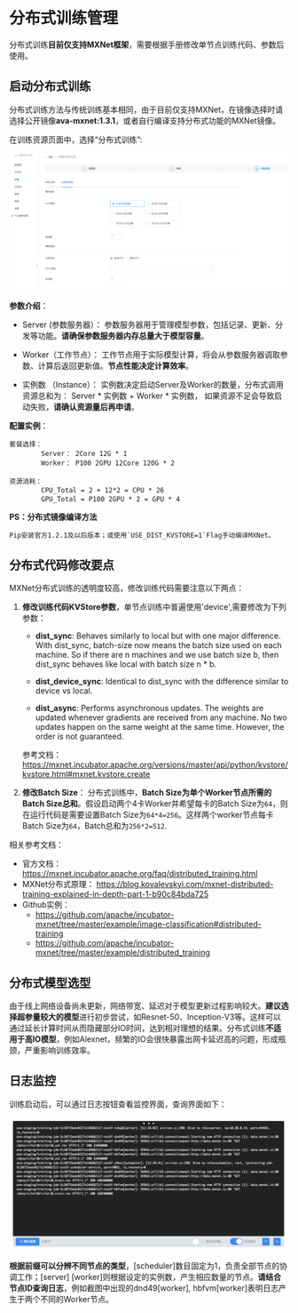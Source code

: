 
# 分布式训练管理

分布式训练**目前仅支持MXNet框架**，需要根据手册修改单节点训练代码、参数后使用。

## 启动分布式训练

分布式训练方法与传统训练基本相同，由于目前仅支持MXNet，在镜像选择时请选择公开镜像**ava-mxnet:1.3.1**，或者自行编译支持分布式功能的MXNet镜像。

在训练资源页面中，选择“分布式训练”:

![](/images/ch-05/5.3.1/dist-resource.png)

**参数介绍**：
+ Server (参数服务器）：
参数服务器用于管理模型参数，包括记录、更新、分发等功能。**请确保参数服务器内存总量大于模型容量**。

+ Worker（工作节点）：
工作节点用于实际模型计算，将会从参数服务器调取参数、计算后返回更新值。**节点性能决定计算效率**。

+ 实例数 （Instance）：
实例数决定启动Server及Worker的数量，分布式调用资源总和为： Server * 实例数 + Worker * 实例数， 如果资源不足会导致启动失败，**请确认资源量后再申请**。

**配置实例**：
    
    套餐选择：
            Server： 2Core 12G * 1
            Worker： P100 2GPU 12Core 120G * 2

    资源消耗：
            CPU_Total = 2 + 12*2 = CPU * 26
            GPU_Total = P100 2GPU * 2 = GPU * 4

**PS：分布式镜像编译方法** 
    
    Pip安装官方1.2.1及以后版本；或使用`USE_DIST_KVSTORE=1`Flag手动编译MXNet。

## 分布式代码修改要点

MXNet分布式训练的透明度较高，修改训练代码需要注意以下两点：

1. **修改训练代码KVStore参数**，单节点训练中普遍使用'device',需要修改为下列参数：

    + **dist_sync**: Behaves similarly to local but with one major difference. With dist_sync, batch-size now means the batch size used on each machine. So if there are n machines and we use batch size b, then dist_sync behaves like local with batch size n * b.

    + **dist_device_sync**: Identical to dist_sync with the difference similar to device vs local.

    + **dist_async**: Performs asynchronous updates. The weights are updated whenever gradients are received from any machine. No two updates happen on the same weight at the same time. However, the order is not guaranteed.

    参考文档： https://mxnet.incubator.apache.org/versions/master/api/python/kvstore/kvstore.html#mxnet.kvstore.create

2. **修改Batch Size**：
    分布式训练中，**Batch Size为单个Worker节点所需的Batch Size总和**。假设启动两个4卡Worker并希望每卡的Batch Size为`64`，则在运行代码是需要设置Batch Size为`64*4=256`。这样两个worker节点每卡Batch Size为`64`，Batch总和为`256*2=512`.

相关参考文档：
+ 官方文档： https://mxnet.incubator.apache.org/faq/distributed_training.html
+ MXNet分布式原理： https://blog.kovalevskyi.com/mxnet-distributed-training-explained-in-depth-part-1-b90c84bda725
+ Github实例： 
    + https://github.com/apache/incubator-mxnet/tree/master/example/image-classification#distributed-training
    + https://github.com/apache/incubator-mxnet/tree/master/example/distributed_training

## 分布式模型选型

由于线上网络设备尚未更新，网络带宽、延迟对于模型更新过程影响较大。**建议选择超参量较大的模型**进行初步尝试，如Resnet-50、Inception-V3等。这样可以通过延长计算时间从而隐藏部分IO时间，达到相对理想的结果。分布式训练**不适用于高IO模型**，例如Alexnet，频繁的IO会很快暴露出网卡延迟高的问题，形成瓶颈，严重影响训练效率。

## 日志监控

训练启动后，可以通过日志按钮查看监控界面，查询界面如下：

![](/images/ch-05/5.3.1/dist-log.png)

**根据前缀可以分辨不同节点的类型**，[scheduler]数目固定为1，负责全部节点的协调工作；[server] [worker]则根据设定的实例数，产生相应数量的节点。**请结合节点ID查询日志**，例如截图中出现的dnd49[worker], hbfvm[worker]表明日志产生于两个不同的Worker节点。